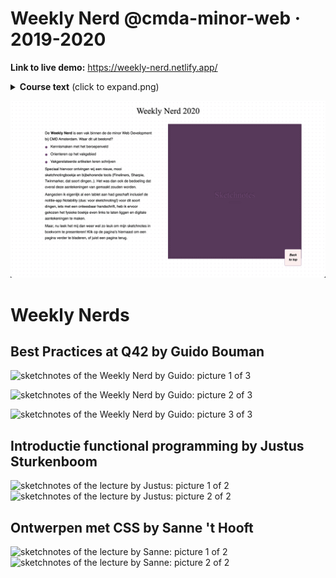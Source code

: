 # Weekly Nerd @cmda-minor-web · 2019-2020
**Link to live demo:** https://weekly-nerd.netlify.app/


<details>
  <summary><strong>Course text</strong> (click to expand.png)</summary>

Elke week is er op woensdagmiddag de Weekly Nerd:
Workshops, praatjes en lezingen van bedrijven en designers over het vakgebied. Nerd alert.

## Leerdoelen
- Kennismaken met het beroepenveld
- Orienteren op het vakgebied
- Vakgerelateerde artikelen leren schrijven

## Werkwijze
Elke week wordt er een presentatie gegeven door iemand uit het vakgebied.
Dit proberen we zo veel mogelijk bij bedrijven te organiseren.
Zo krijg je een goed beeld van het vakgebied en krijg je contacten in het werkveld.
Dat kan handig zijn voor als je een afstudeerstage zoekt, of een afstudeeropdracht.


Maak van iedere presentatie sketch-notes / aantekeningen en verzamel die op een blog.
Schrijf ook altijd een link-lijstje met (interessante.png) onderwerpen die aan bod zijn gekomen.


## Criteria
Er wordt van je verwacht dat je alle Weekly Nerds bijwoont.
Je mag niet meer dan 1 Weekly Nerd missen.
Als je meer dan 1 Weekly Nerd mist dan krijg je een vervangende opdracht.


3 keer schrijf je een uitgebreid artikel over een relevant onderwerp.
Bijvoorbeeld een eigen onderzoek naar een techniek of een (technische.png) analyse van een website die in een Weekly Nerd is behandeld.
Zorg voor juiste verwijzingen, bronvermelding en goede leesbare teksten.
Engels wordt aangeraden.

Je blog met de verslagen en artikelen moet voor de laatste week van de Meesterproef ingeleverd zijn.


### Voorbeelden van voorgaande jaren

* (https://medium.com/@vincentkempers_/functional-light-programming-helped-me-a-lot-99856a9ac0ff
* (https://codepen.io/servinnissen/post/plan-then-code
* (https://github.com/Jamerrone/weekly-nerd-blog/blob/master/articles/article-3.md
* (https://github.com/muise001/Weekly_Nerd#bruce-lawson---w3c-over-webstandards
* (https://medium.com/@vincentkempers_/my-experience-at-nlhtml5-x-cssday-df855997a191


## Programma

### Workshops, praatjes en lezingen


| Datum  |  Wat/Wie | Waar  | Link |
|---|---|---|---|
| 13 Februari  | Hidde de Vries - Toegankelijkheid en CSS expert bij W3C  | BPH 01B11  |   |
| 19 Februari  | Sanne 't Hoofd - Code en UX  | BPH 01B11  |   |
| 26 Februari  | FUNDA - Scrum en proof-of-concept  | Funda  |   |
| ~~11 Maart~~  | ~~Voorhoede - PE~~ | ~~de Voorhoede~~  |   |
| ~~18 Maart~~  | ~~Bol.com~~  | ~~Bol.com~~  |   |
|   |   |   |   |   |


</details>

![screenshot of website](https://github.com/deannabosschert/weekly-nerd-articles-2020/blob/master/screenshot.png)

# Weekly Nerds
## Best Practices at Q42 by Guido Bouman
![sketchnotes of the Weekly Nerd by Guido: picture 1 of 3](https://github.com/deannabosschert/weekly-nerd-articles-2020/blob/master/docs/img/best_practices_at_q42_1.png)

![sketchnotes of the Weekly Nerd by Guido: picture 2 of 3](https://github.com/deannabosschert/weekly-nerd-articles-2020/blob/master/docs/img/best_practices_at_q42_2.png)

![sketchnotes of the Weekly Nerd by Guido: picture 3 of 3](https://github.com/deannabosschert/weekly-nerd-articles-2020/blob/master/docs/img/best_practices_at_q42_3.png)

## Introductie functional programming by Justus Sturkenboom

![sketchnotes of the lecture by Justus: picture 1 of 2](https://github.com/deannabosschert/weekly-nerd-articles-2020/blob/master/docs/img/introductie_functional_programming_1.png)
![sketchnotes of the lecture by Justus: picture 2 of 2](https://github.com/deannabosschert/weekly-nerd-articles-2020/blob/master/docs/img/introductie_functional_programming_2.png)


## Ontwerpen met CSS by Sanne 't Hooft
![sketchnotes of the lecture by Sanne: picture 1 of 2](https://github.com/deannabosschert/weekly-nerd-articles-2020/blob/master/docs/img/ontwerpen_met_css_1.png)
![sketchnotes of the lecture by Sanne: picture 2 of 2](https://github.com/deannabosschert/weekly-nerd-articles-2020/blob/master/docs/img/ontwerpen_met_css_2.png)
